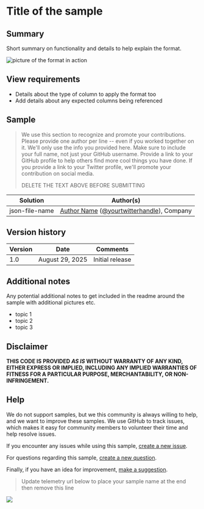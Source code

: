 # Title of the sample

## Summary
Short summary on functionality and details to help explain the format.

![picture of the format in action](./assets/preview.png)

## View requirements
- Details about the type of column to apply the format too
- Add details about any expected columns being referenced

## Sample

> We use this section to recognize and promote your contributions. Please provide one author per line -- even if you worked together on it.
> We'll only use the info you provided here. Make sure to include your full name, not just your GitHub username.
> Provide a link to your GitHub profile to help others find more cool things you have done.
> If you provide a link to your Twitter profile, we'll promote your contribution on social media.
> 
> DELETE THE TEXT ABOVE BEFORE SUBMITTING

Solution|Author(s)
--------|---------
json-file-name | [Author Name](https://github.com/YOURGITHUBUSERNAME) ([@yourtwitterhandle](https://twitter.com/YOURTWITTERHANDLE)), Company


## Version history

Version|Date|Comments
-------|----|--------
1.0|August 29, 2025|Initial release

## Additional notes
Any potential additional notes to get included in the readme around the sample with additional pictures etc.

- topic 1
- topic 2
- topic 3


## Disclaimer

**THIS CODE IS PROVIDED *AS IS* WITHOUT WARRANTY OF ANY KIND, EITHER EXPRESS OR IMPLIED, INCLUDING ANY IMPLIED WARRANTIES OF FITNESS FOR A PARTICULAR PURPOSE, MERCHANTABILITY, OR NON-INFRINGEMENT.**

## Help

We do not support samples, but we this community is always willing to help, and we want to improve these samples. We use GitHub to track issues, which makes it easy for  community members to volunteer their time and help resolve issues.

If you encounter any issues while using this sample, [create a new issue](https://github.com/pnp/List-Formattings/issues/new?assignees=&labels=Needs%3A+Triage+%3Amag%3A%2Ctype%3Abug-suspected&template=bug-report.yml&sample=YOUR-SOLUTION-NAME&authors=@YOURGITHUBUSERNAME&title=YOUR-SOLUTION-NAME%20-%20).

For questions regarding this sample, [create a new question](https://github.com/pnp/List-Formattings/issues/new?assignees=&labels=Needs%3A+Triage+%3Amag%3A%2Ctype%3Abug-suspected&template=question.yml&sample=YOUR-SOLUTION-NAME&authors=@YOURGITHUBUSERNAME&title=YOUR-SOLUTION-NAME%20-%20).

Finally, if you have an idea for improvement, [make a suggestion](https://github.com/pnp/List-Formattings/issues/new?assignees=&labels=Needs%3A+Triage+%3Amag%3A%2Ctype%3Abug-suspected&template=suggestion.yml&sample=YOUR-SOLUTION-NAME&authors=@YOURGITHUBUSERNAME&title=YOUR-SOLUTION-NAME%20-%20).

> Update telemetry url below to place your sample name at the end then remove this line
<img src="https://telemetry.sharepointpnp.com/sp-dev-list-formatting/column-samples/readme-template" />